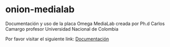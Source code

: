 # onion-medialab
Documentación y uso de la placa Omega MediaLab creada por Ph.d Carlos Camargo profesor Universidad Nacional de Colombia

Por favor visitar el siguiente link:
[Documentación](https://www.pagehub.org/johnnycubides/onion-medialab/indice)
